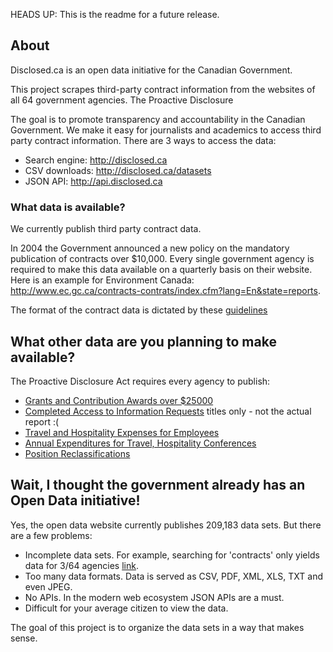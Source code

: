 HEADS UP: This is the readme for a future release.

## About

Disclosed.ca is an open data initiative for the Canadian Government. 

This project scrapes third-party contract information from the websites of all 64 government agencies. The Proactive Disclosure

The goal is to promote transparency and accountability in the Canadian Government. We make it easy for journalists and academics to access third party contract information. There are 3 ways to access the data:

- Search engine: http://disclosed.ca
- CSV downloads: http://disclosed.ca/datasets
- JSON API: http://api.disclosed.ca


### What data is available?

We currently publish third party contract data.

In 2004 the Government announced a new policy on the mandatory publication of contracts over $10,000. Every single government agency is required to make this data available on a quarterly basis on their website. Here is an example for Environment Canada: http://www.ec.gc.ca/contracts-contrats/index.cfm?lang=En&state=reports.

The format of the contract data is dictated by these [guidelines](http://www.tbs-sct.gc.ca/pd-dp/dc/index-eng.asp)

## What other data are you planning to make available?

The Proactive Disclosure Act requires every agency to publish:

- [Grants and Contribution Awards over $25000](http://w03.international.gc.ca/dg-do/index.aspx?dept=1&lang=eng&p=3&r=39)
- [Completed Access to Information Requests](http://www.international.gc.ca/department-ministere/atip-aiprp/reports-rapports/2014/05-atip_aiprp.aspx?lang=eng) titles only - not the actual report :(
- [Travel and Hospitality Expenses for Employees](http://w03.international.gc.ca/dthe-dfva/report-rapport.aspx?lang=eng&dept=1&prof_id=469&ya=2014)
- [Annual Expenditures for Travel, Hospitality Conferences](http://www.international.gc.ca/department-ministere/transparency-transparence/travel_report_fa_2012-13-rapport_voyage_ae_2012-13.aspx?lang=eng)
- [Position Reclassifications](http://www.international.gc.ca/department-ministere/transparency-transparence/reclassification.aspx?lang=eng)


## Wait, I thought the government already has an Open Data initiative!

Yes, the open data website currently publishes 209,183 data sets. But there are a few problems:

- Incomplete data sets. For example, searching for 'contracts' only yields data for 3/64 agencies [link](http://data.gc.ca/data/en/dataset?q=contracts&sort=relevance+asc&page=2).
- Too many data formats. Data is served as CSV, PDF, XML, XLS, TXT and even JPEG.
- No APIs. In the modern web ecosystem JSON APIs are a must.
- Difficult for your average citizen to view the data.

The goal of this project is to organize the data sets in a way that makes sense.

